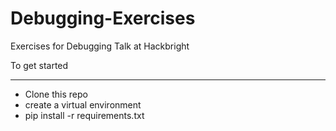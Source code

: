 # Debugging-Exercises
Exercises for Debugging Talk at Hackbright

To get started
______________

* Clone this repo
* create a virtual environment
* pip install -r requirements.txt
